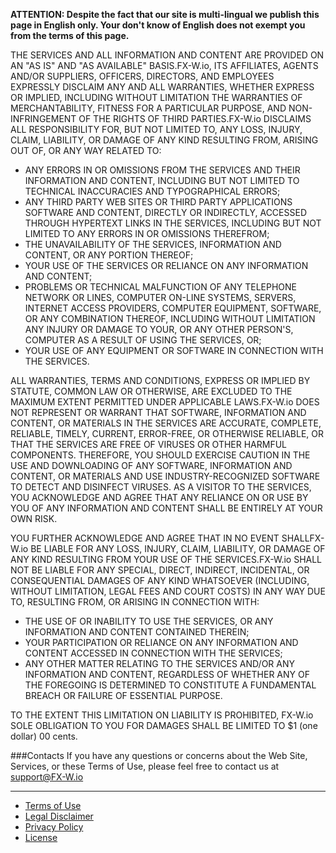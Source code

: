 **ATTENTION: Despite the fact that our site is multi-lingual we publish this page in English only. Your don't know of English does not exempt you from the terms of this page.**

THE SERVICES AND ALL INFORMATION AND CONTENT ARE PROVIDED ON AN "AS IS" AND "AS AVAILABLE" BASIS.FX-W.io, ITS AFFILIATES, AGENTS AND/OR SUPPLIERS, OFFICERS, DIRECTORS, AND EMPLOYEES EXPRESSLY DISCLAIM ANY AND ALL WARRANTIES, WHETHER EXPRESS OR IMPLIED, INCLUDING WITHOUT LIMITATION THE WARRANTIES OF MERCHANTABILITY, FITNESS FOR A PARTICULAR PURPOSE, AND NON-INFRINGEMENT OF THE RIGHTS OF THIRD PARTIES.FX-W.io DISCLAIMS ALL RESPONSIBILITY FOR, BUT NOT LIMITED TO, ANY LOSS, INJURY, CLAIM, LIABILITY, OR DAMAGE OF ANY KIND RESULTING FROM, ARISING OUT OF, OR ANY WAY RELATED TO:

* ANY ERRORS IN OR OMISSIONS FROM THE SERVICES AND THEIR INFORMATION AND CONTENT, INCLUDING BUT NOT LIMITED TO TECHNICAL INACCURACIES AND TYPOGRAPHICAL ERRORS;
* ANY THIRD PARTY WEB SITES OR THIRD PARTY APPLICATIONS SOFTWARE AND CONTENT, DIRECTLY OR INDIRECTLY, ACCESSED THROUGH HYPERTEXT LINKS IN THE SERVICES, INCLUDING BUT NOT LIMITED TO ANY ERRORS IN OR OMISSIONS THEREFROM;
* THE UNAVAILABILITY OF THE SERVICES, INFORMATION AND CONTENT, OR ANY PORTION THEREOF;
* YOUR USE OF THE SERVICES OR RELIANCE ON ANY INFORMATION AND CONTENT;
* PROBLEMS OR TECHNICAL MALFUNCTION OF ANY TELEPHONE NETWORK OR LINES, COMPUTER ON-LINE SYSTEMS, SERVERS, INTERNET ACCESS PROVIDERS, COMPUTER EQUIPMENT, SOFTWARE, OR ANY COMBINATION THEREOF, INCLUDING WITHOUT LIMITATION ANY INJURY OR DAMAGE TO YOUR, OR ANY OTHER PERSON'S, COMPUTER AS A RESULT OF USING THE SERVICES, OR;
* YOUR USE OF ANY EQUIPMENT OR SOFTWARE IN CONNECTION WITH THE SERVICES.

ALL WARRANTIES, TERMS AND CONDITIONS, EXPRESS OR IMPLIED BY STATUTE, COMMON LAW OR OTHERWISE, ARE EXCLUDED TO THE MAXIMUM EXTENT PERMITTED UNDER APPLICABLE LAWS.FX-W.io DOES NOT REPRESENT OR WARRANT THAT SOFTWARE, INFORMATION AND CONTENT, OR MATERIALS IN THE SERVICES ARE ACCURATE, COMPLETE, RELIABLE, TIMELY, CURRENT, ERROR-FREE, OR OTHERWISE RELIABLE, OR THAT THE SERVICES ARE FREE OF VIRUSES OR OTHER HARMFUL COMPONENTS. THEREFORE, YOU SHOULD EXERCISE CAUTION IN THE USE AND DOWNLOADING OF ANY SOFTWARE, INFORMATION AND CONTENT, OR MATERIALS AND USE INDUSTRY-RECOGNIZED SOFTWARE TO DETECT AND DISINFECT VIRUSES. AS A VISITOR TO THE SERVICES, YOU ACKNOWLEDGE AND AGREE THAT ANY RELIANCE ON OR USE BY YOU OF ANY INFORMATION AND CONTENT SHALL BE ENTIRELY AT YOUR OWN RISK.

YOU FURTHER ACKNOWLEDGE AND AGREE THAT IN NO EVENT SHALLFX-W.io BE LIABLE FOR ANY LOSS, INJURY, CLAIM, LIABILITY, OR DAMAGE OF ANY KIND RESULTING FROM YOUR USE OF THE SERVICES.FX-W.io SHALL NOT BE LIABLE FOR ANY SPECIAL, DIRECT, INDIRECT, INCIDENTAL, OR CONSEQUENTIAL DAMAGES OF ANY KIND WHATSOEVER (INCLUDING, WITHOUT LIMITATION, LEGAL FEES AND COURT COSTS) IN ANY WAY DUE TO, RESULTING FROM, OR ARISING IN CONNECTION WITH:

* THE USE OF OR INABILITY TO USE THE SERVICES, OR ANY INFORMATION AND CONTENT CONTAINED THEREIN;
* YOUR PARTICIPATION OR RELIANCE ON ANY INFORMATION AND CONTENT ACCESSED IN CONNECTION WITH THE SERVICES;
* ANY OTHER MATTER RELATING TO THE SERVICES AND/OR ANY INFORMATION AND CONTENT, REGARDLESS OF WHETHER ANY OF THE FOREGOING IS DETERMINED TO CONSTITUTE A FUNDAMENTAL BREACH OR FAILURE OF ESSENTIAL PURPOSE.

TO THE EXTENT THIS LIMITATION ON LIABILITY IS PROHIBITED, FX-W.io SOLE OBLIGATION TO YOU FOR DAMAGES SHALL BE LIMITED TO $1 (one dollar) 00 cents.

###Contacts
If you have any questions or concerns about the Web Site, Services, or these Terms of Use, please feel free to contact us at support@FX-W.io

------------

* [Terms of Use](https://fx-w.io/about/legal/ "Terms of Use")
* [Legal Disclaimer](https://fx-w.io/about/disclaimer/ "Legal Disclaimer")
* [Privacy Policy](https://fx-w.io/about/policy/ "Privacy Policy")
* [License](https://fx-w.io/about/license/ "License")